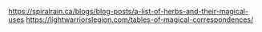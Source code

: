 https://spiralrain.ca/blogs/blog-posts/a-list-of-herbs-and-their-magical-uses
https://lightwarriorslegion.com/tables-of-magical-correspondences/
